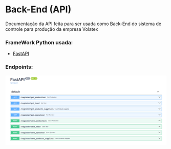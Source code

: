 # Back-End (API)

Documentação da API feita para ser usada como Back-End do sistema de controle para produção da empresa Volatex

### FrameWork Python usada:
- [FastAPI](https://fastapi.tiangolo.com/)

### Endpoints:

![ENDPOINTS](https://github.com/kanyesteves/fastapi-volatex/blob/master/ENDPOINTS.png)